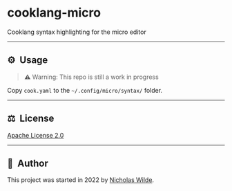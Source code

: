 # cooklang-micro

Cooklang syntax highlighting for the micro editor

---

## :gear:&nbsp; Usage

> :warning: Warning: This repo is still a work in progress

Copy `cook.yaml` to the `~/.config/micro/syntax/` folder.

---

## ​:balance_scale:&nbsp;​ License

​[​Apache License 2.0](./LICENSE)

---

## ​:pencil:&nbsp;​ Author

​This project was started in 2022 by [​Nicholas Wilde​](https://github.com/nicholaswilde/).
